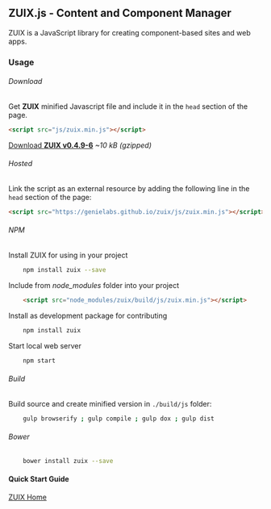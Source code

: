 ## ZUIX.js - Content and Component Manager

ZUIX is a JavaScript library for creating component-based sites and web apps.

### Usage

###### Download

Get **ZUIX** minified Javascript file and include it in the `head` section of the page.

```html
<script src="js/zuix.min.js"></script>
```

[Download **ZUIX v0.4.9-6**](https://genielabs.github.io/zuix/js/zuix.min.js)
*~10 kB (gzipped)*

###### Hosted

Link the script as an external resource by adding the following line in the ```head``` section of the page:

```html
<script src="https://genielabs.github.io/zuix/js/zuix.min.js"></script>
```

###### NPM

Install ZUIX for using in your project

```bash
    npm install zuix --save
```

Include from *node_modules* folder into your project

```html
    <script src="node_modules/zuix/build/js/zuix.min.js"></script>
```

Install as development package for contributing

```bash
    npm install zuix
```

Start local web server

```bash
    npm start
```

###### Build

Build source and create minified version in ```./build/js``` folder:

```bash
    gulp browserify ; gulp compile ; gulp dox ; gulp dist
```

###### Bower

```bash
    bower install zuix --save
```

#### Quick Start Guide

[ZUIX Home](https://genielabs.github.io/zuix/)

